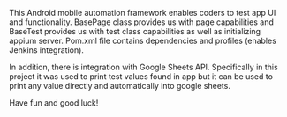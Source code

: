 This Android mobile automation framework enables coders to test app UI and functionality.
BasePage class provides us with page capabilities and BaseTest provides us with test class capabilities 
as well as initializing appium server.
Pom.xml file contains dependencies and profiles (enables Jenkins integration).

In addition, there is integration with Google Sheets API. Specifically in this project it was used to print test values 
found in app but it can be used to print any value directly and automatically into google sheets.

Have fun and good luck!
